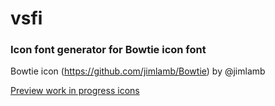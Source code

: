 # vsfi
### Icon font generator for Bowtie icon font
Bowtie icon (https://github.com/jimlamb/Bowtie) by @jimlamb

[Preview work in progress icons](http://htmlpreview.github.io/?https://github.com/chryw/vsfi/blob/master/sample.html)
